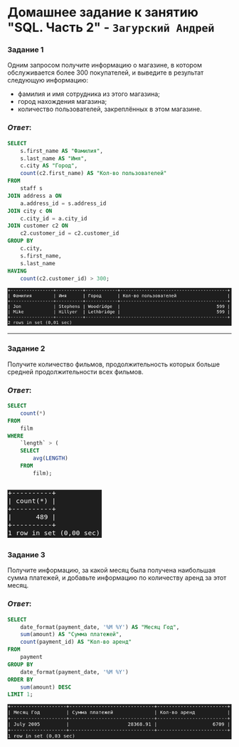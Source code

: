 # Домашнее задание к занятию "SQL. Часть 2" - `Загурский Андрей`

### Задание 1

Одним запросом получите информацию о магазине, в котором обслуживается более 300 покупателей, и выведите в результат следующую информацию: 
- фамилия и имя сотрудника из этого магазина;
- город нахождения магазина;
- количество пользователей, закреплённых в этом магазине.

### *Ответ*:
```sql
SELECT
	s.first_name AS "Фамилия",
	s.last_name AS "Имя",
	c.city AS "Город",
	count(c2.first_name) AS "Кол-во пользователей"
FROM
	staff s
JOIN address a ON
	a.address_id = s.address_id
JOIN city c ON
	c.city_id = a.city_id
JOIN customer c2 ON
	c2.customer_id = c2.customer_id
GROUP BY
	c.city,
	s.first_name,
	s.last_name
HAVING
	count(c2.customer_id) > 300;
```
![image](https://github.com/Anders1994/Homework/blob/main/ScreenShots/%D0%A1%D0%BA%D1%80%D0%B8%D0%BD%20539.png)

---

### Задание 2

Получите количество фильмов, продолжительность которых больше средней продолжительности всех фильмов.

### *Ответ*:
```sql
SELECT
	count(*)
FROM
	film
WHERE
	`length` > (
	SELECT
		avg(LENGTH)
	FROM
		film);
```
![image](https://github.com/Anders1994/Homework/blob/main/ScreenShots/%D0%A1%D0%BA%D1%80%D0%B8%D0%BD%20540.png)
---

### Задание 3

Получите информацию, за какой месяц была получена наибольшая сумма платежей, и добавьте информацию по количеству аренд за этот месяц.

### *Ответ*:
```sql
SELECT
	date_format(payment_date, '%M %Y') AS "Месяц Год",
	sum(amount) AS "Сумма платежей",
	count(payment_id) AS "Кол-во аренд"
FROM
	payment
GROUP BY
	date_format(payment_date, '%M %Y')
ORDER BY
	sum(amount) DESC
LIMIT 1;
```
![image](https://github.com/Anders1994/Homework/blob/main/ScreenShots/%D0%A1%D0%BA%D1%80%D0%B8%D0%BD%20541.png)
